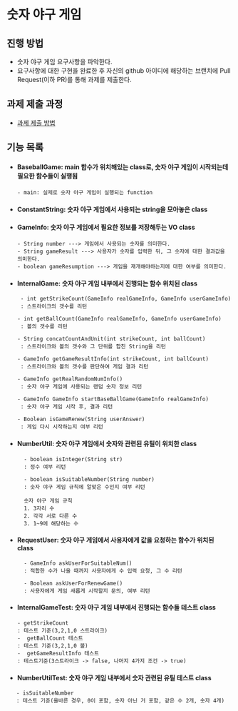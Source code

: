 # 숫자 야구 게임
## 진행 방법
* 숫자 야구 게임 요구사항을 파악한다.
* 요구사항에 대한 구현을 완료한 후 자신의 github 아이디에 해당하는 브랜치에 Pull Request(이하 PR)를 통해 과제를 제출한다.

## 과제 제출 과정
* [과제 제출 방법](https://github.com/next-step/nextstep-docs/tree/master/precourse)

## 기능 목록

* #### BaseballGame: main 함수가 위치해있는 class로, 숫자 야구 게임이 시작되는데 필요한 함수들이 실행됨
      - main: 실제로 숫자 야구 게임이 실행되는 function


* #### ConstantString: 숫자 야구 게임에서 사용되는 string을 모아놓은 class


* #### GameInfo: 숫자 야구 게임에서 필요한 정보를 저장해두는 VO class

      - String number ---> 게임에서 사용되는 숫자를 의미한다.
      - String gameResult ---> 사용자가 숫자를 입력한 뒤, 그 숫자에 대한 결과값을 의미한다.
      - boolean gameResumption ---> 게임을 재개해야하는지에 대한 여부를 의미한다.


* #### InternalGame: 숫자 야구 게임 내부에서 진행되는 함수 위치된 class

       - int getStrikeCount(GameInfo realGameInfo, GameInfo userGameInfo)
       : 스트라이크의 갯수를 리턴
       
      - int getBallCount(GameInfo realGameInfo, GameInfo userGameInfo)
       : 볼의 갯수를 리턴
       
      - String concatCountAndUnit(int strikeCount, int ballCount)
       : 스트라이크와 볼의 갯수와 그 단위를 합친 String을 리턴
       
      - GameInfo getGameResultInfo(int strikeCount, int ballCount)
       : 스트라이크와 볼의 갯수를 판단하여 게임 결과 리턴
       
      - GameInfo getRealRandomNumInfo()
       : 숫자 야구 게임에 사용되는 랜덤 숫자 정보 리턴
       
      - GameInfo GameInfo startBaseBallGame(GameInfo realGameInfo)
       : 숫자 야구 게임 시작 후, 결과 리턴
       
      - Boolean isGameRenew(String userAnswer)
       : 게임 다시 시작하는지 여부 리턴


* #### NumberUtil: 숫자 야구 게임에서 숫자와 관련된 유틸이 위치한 class

        - boolean isInteger(String str)
        : 정수 여부 리턴
        
        - boolean isSuitableNumber(String number)
        : 숫자 야구 게임 규칙에 알맞은 수인지 여부 리턴
        
        숫자 야구 게임 규칙
        1. 3자리 수
        2. 각각 서로 다른 수
        3. 1~9에 해당하는 수

* #### RequestUser: 숫자 야구 게임에서 사용자에게 값을 요청하는 함수가 위치된 class

        - GameInfo askUserForSuitableNum()
        : 적합한 수가 나올 때까지 사용자에게 수 입력 요청, 그 수 리턴
        
        - Boolean askUserForRenewGame()
        : 사용자에게 게임 새롭게 시작할지 문의, 여부 리턴

* #### InternalGameTest: 숫자 야구 게임 내부에서 진행되는 함수들 테스트 class

      - getStrikeCount
      : 테스트 기준(3,2,1,0 스트라이크)
      -  getBallCount 테스트
      : 테스트 기준(3,2,1,0 볼)
      -  getGameResultInfo 테스트
      : 테스트기준(3스트라이크 -> false, 나머지 4가지 조건 -> true)

* #### NumberUtilTest: 숫자 야구 게임 내부에서 숫자 관련된 유틸 테스트 class

```
   - isSuitableNumber
   : 테스트 기준(올바른 경우, 0이 포함, 숫자 아닌 거 포함, 같은 수 2개, 숫자 4개)
```
